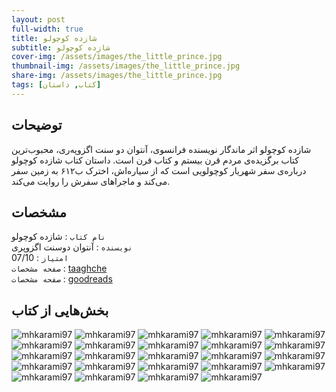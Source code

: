 ```yaml
---
layout: post
full-width: true
title: شازده کوچولو
subtitle: شازده کوچولو
cover-img: /assets/images/the_little_prince.jpg
thumbnail-img: /assets/images/the_little_prince.jpg
share-img: /assets/images/the_little_prince.jpg
tags: [کتاب, داستان]
---
```


## توضیحات
شازده کوچولو اثر ماندگار نویسنده فرانسوی، آنتوان دو سنت اگزوپه‌ری، محبوب‌ترین کتاب برگزیده‌ی مردم قرن بیستم و کتاب قرن است. داستان کتاب شازده کوچولو درباره‌ی سفر شهریار کوچولویی است که از سیاره‌اش، اخترک ب۶۱۲ به زمین سفر می‌کند و ماجراهای سفرش را روایت می‌کند.  

## مشخصات
`نام کتاب` : شازده کوچولو  
`نویسنده` : آنتوان دوسنت اگزوپری  
`امتیاز` : 07/10  
`صفحه مشخصات` : [taaghche](https://taaghche.com/book/12405/%D8%B4%D8%A7%D8%B2%D8%AF%D9%87-%DA%A9%D9%88%DA%86%D9%88%D9%84%D9%88)  
`صفحه مشخصات` : [goodreads](https://www.goodreads.com/book/show/157993.The_Little_Prince)  

## بخش‌هایی از کتاب

![mhkarami97](/assets/images/the_little_prince/01.jpg)
![mhkarami97](/assets/images/the_little_prince/02.jpg)
![mhkarami97](/assets/images/the_little_prince/03.jpg)
![mhkarami97](/assets/images/the_little_prince/04.jpg)
![mhkarami97](/assets/images/the_little_prince/05.jpg)
![mhkarami97](/assets/images/the_little_prince/06.jpg)
![mhkarami97](/assets/images/the_little_prince/07.jpg)
![mhkarami97](/assets/images/the_little_prince/08.jpg)
![mhkarami97](/assets/images/the_little_prince/09.jpg)
![mhkarami97](/assets/images/the_little_prince/10.jpg)
![mhkarami97](/assets/images/the_little_prince/11.jpg)
![mhkarami97](/assets/images/the_little_prince/12.jpg)
![mhkarami97](/assets/images/the_little_prince/13.jpg)
![mhkarami97](/assets/images/the_little_prince/14.jpg)
![mhkarami97](/assets/images/the_little_prince/15.jpg)
![mhkarami97](/assets/images/the_little_prince/16.jpg)
![mhkarami97](/assets/images/the_little_prince/17.jpg)
![mhkarami97](/assets/images/the_little_prince/18.jpg)
![mhkarami97](/assets/images/the_little_prince/19.jpg)
![mhkarami97](/assets/images/the_little_prince/20.jpg)
![mhkarami97](/assets/images/the_little_prince/21.jpg)
![mhkarami97](/assets/images/the_little_prince/22.jpg)
![mhkarami97](/assets/images/the_little_prince/23.jpg)
![mhkarami97](/assets/images/the_little_prince/24.jpg)
